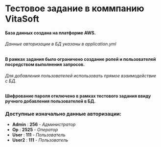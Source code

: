 # Тестовое задание в коммпанию VitaSoft

#### База данных создана на платформе AWS.
###### Данные авторизации в БД указаны в application.yml

#### В рамках задания было ограничено создание ролей и пользователей посредством выполнения запросов.
###### Для добавления пользователей использовать прямое взаимодействие с БД.

#### Шифрование пароля отключено в рамках тестового задания ввиду ручного добавления пользователей в БД.

### Доступные изначально данные авторизации:
- **Admin** : **256** - *Администратор*
- **Op** : **2525** - *Оператор*
- **User** : **111** - *Пользователь*
- **User2** : **111** - *Пользователь*

 
